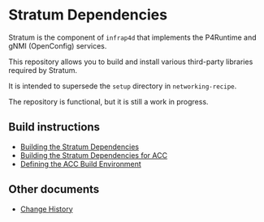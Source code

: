 # Stratum Dependencies

Stratum is the component of `infrap4d` that implements the P4Runtime and gNMI
(OpenConfig) services.

This repository allows you to build and install various third-party libraries
required by Stratum.

It is intended to supersede the `setup` directory in `networking-recipe`.

The repository is functional, but it is still a work in progress.

## Build instructions

- [Building the Stratum Dependencies](/docs/building-stratum-deps.md)
- [Building the Stratum Dependencies for ACC](/docs/building-acc-stratum-deps.md)
- [Defining the ACC Build Environment](docs/defining-acc-environment.md)

## Other documents

- [Change History](docs/change_history.md)
